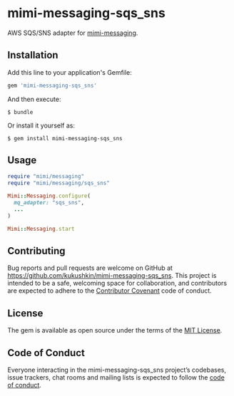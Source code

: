 # mimi-messaging-sqs_sns

AWS SQS/SNS adapter for [mimi-messaging](https://github.com/kukushkin/mimi-messaging).

## Installation

Add this line to your application's Gemfile:

```ruby
gem 'mimi-messaging-sqs_sns'
```

And then execute:

    $ bundle

Or install it yourself as:

    $ gem install mimi-messaging-sqs_sns

## Usage

```ruby
require "mimi/messaging"
require "mimi/messaging/sqs_sns"

Mimi::Messaging.configure(
  mq_adapter: "sqs_sns",
  ...
)

Mimi::Messaging.start
```


## Contributing

Bug reports and pull requests are welcome on GitHub at https://github.com/kukushkin/mimi-messaging-sqs_sns. This project is intended to be a safe, welcoming space for collaboration, and contributors are expected to adhere to the [Contributor Covenant](http://contributor-covenant.org) code of conduct.

## License

The gem is available as open source under the terms of the [MIT License](https://opensource.org/licenses/MIT).

## Code of Conduct

Everyone interacting in the mimi-messaging-sqs_sns project’s codebases, issue trackers, chat rooms and mailing lists is expected to follow the [code of conduct](https://github.com/kukushkin/mimi-messaging-sqs_sns/blob/master/CODE_OF_CONDUCT.md).

